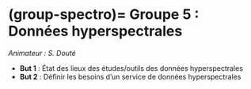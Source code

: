 (group-spectro)=
Groupe 5 : Données hyperspectrales
=======================================
_Animateur : S. Douté_

* __But 1__ : État des lieux des études/outils des données hyperspectrales
* __But 2__ : Définir les besoins d’un service de données hyperspectrales
